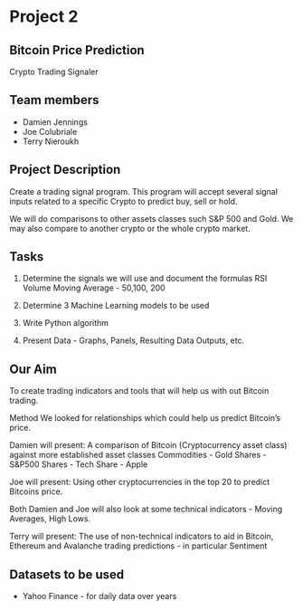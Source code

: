 # Project 2

## Bitcoin Price Prediction

Crypto Trading Signaler



## Team members

- Damien Jennings
- Joe Colubriale 
- Terry Nieroukh

## Project Description

Create a trading signal program. This program will accept several signal inputs related to a specific Crypto to predict buy, sell or hold.

We will do comparisons to other assets classes such S&P 500 and Gold.
We may also compare to another crypto or the whole crypto market.


## Tasks

1. Determine the signals we will use and document the formulas
RSI
Volume
Moving Average  - 50,100, 200


2. Determine 3 Machine Learning models to be used

3. Write Python algorithm

4. Present Data - Graphs, Panels, Resulting Data Outputs, etc.

## Our Aim
To create trading indicators and tools that will help us with out Bitcoin trading.

Method
We looked for relationships which could help us predict Bitcoin’s price.

Damien will present:
A comparison of Bitcoin (Cryptocurrency asset class) against more established asset classes
Commodities - Gold
Shares - S&P500
Shares - Tech Share - Apple

Joe will present:
Using other cryptocurrencies in the top 20 to predict Bitcoins price.

Both Damien and Joe will also look at some technical indicators - Moving Averages, High Lows.

Terry will present:
The use of non-technical indicators to aid in Bitcoin, Ethereum and Avalanche trading predictions - in particular Sentiment


## Datasets to be used

 - Yahoo Finance - for daily data over years






